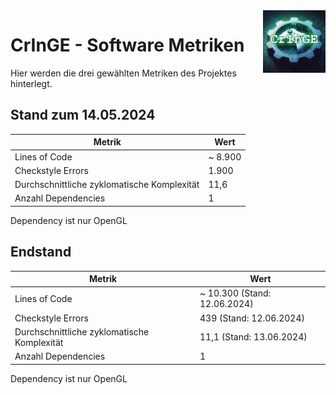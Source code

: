 <img src="./resources/img/logo.png" height="100" align="right">

# CrInGE - Software Metriken

Hier werden die drei gewählten Metriken des Projektes hinterlegt.

## Stand zum 14.05.2024

| Metrik | Wert |
| --- | --- |
| Lines of Code | ~ 8.900 |
| Checkstyle Errors | 1.900 |
| Durchschnittliche zyklomatische Komplexität | 11,6 |
| Anzahl Dependencies | 1 |

Dependency ist nur OpenGL

## Endstand

| Metrik | Wert |
| --- | --- |
| Lines of Code | ~ 10.300 (Stand: 12.06.2024) |
| Checkstyle Errors | 439 (Stand: 12.06.2024) |
| Durchschnittliche zyklomatische Komplexität | 11,1 (Stand: 13.06.2024) |
| Anzahl Dependencies | 1 |

Dependency ist nur OpenGL
